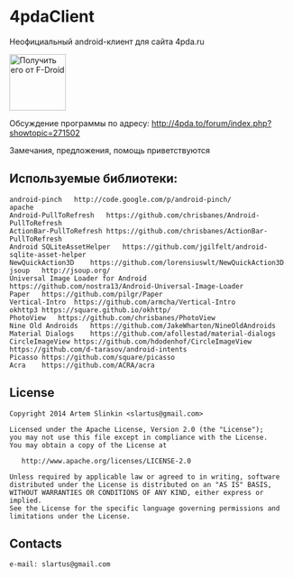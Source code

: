﻿4pdaClient
==========
Неофициальный android-клиент для сайта 4pda.ru

<a href="https://f-droid.org/app/org.softeg.slartus.forpdaplus"><img src="https://f-droid.org/badge/get-it-on-ru.png" alt="Получить его от F-Droid" height="100"></a>

Обсуждение программы по адресу:
http://4pda.to/forum/index.php?showtopic=271502

Замечания, предложения, помощь приветствуются


Используемые библиотеки:
------
    android-pinch   http://code.google.com/p/android-pinch/
    apache
    Android-PullToRefresh   https://github.com/chrisbanes/Android-PullToRefresh
    ActionBar-PullToRefresh https://github.com/chrisbanes/ActionBar-PullToRefresh
    Android SQLiteAssetHelper   https://github.com/jgilfelt/android-sqlite-asset-helper
    NewQuickAction3D    https://github.com/lorensiuswlt/NewQuickAction3D
    jsoup   http://jsoup.org/
    Universal Image Loader for Android  https://github.com/nostra13/Android-Universal-Image-Loader
    Paper   https://github.com/pilgr/Paper
    Vertical-Intro  https://github.com/armcha/Vertical-Intro
    okhttp3 https://square.github.io/okhttp/
    PhotoView   https://github.com/chrisbanes/PhotoView
    Nine Old Androids   https://github.com/JakeWharton/NineOldAndroids
    Material Dialogs    https://github.com/afollestad/material-dialogs
    CircleImageView https://github.com/hdodenhof/CircleImageView
    https://github.com/d-tarasov/android-intents
    Picasso https://github.com/square/picasso
    Acra    https://github.com/ACRA/acra
License
-------

    Copyright 2014 Artem Slinkin <slartus@gmail.com>
    
    Licensed under the Apache License, Version 2.0 (the "License");
    you may not use this file except in compliance with the License.
    You may obtain a copy of the License at

       http://www.apache.org/licenses/LICENSE-2.0

    Unless required by applicable law or agreed to in writing, software
    distributed under the License is distributed on an "AS IS" BASIS,
    WITHOUT WARRANTIES OR CONDITIONS OF ANY KIND, either express or implied.
    See the License for the specific language governing permissions and
    limitations under the License.

Contacts
-------
    e-mail: slartus@gmail.com
